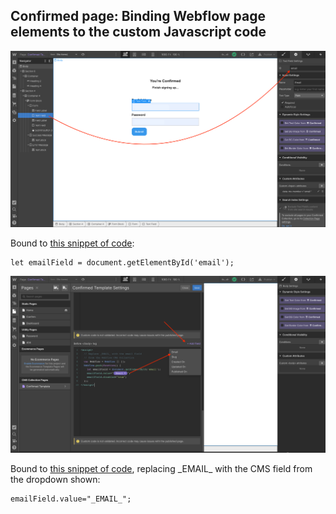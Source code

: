 ## Confirmed page: Binding Webflow page elements to the custom Javascript code

<img src='assets/confirmed_page_01.png' width='800px'>

Bound to <a href="https://github.com/NoCodeQuest/Email-Confirmations/blob/main/confirmed_page.js#L5">this snippet of code</a>:

```
let emailField = document.getElementById('email');
```  

<img src='assets/confirmed_page_03.png' width='800px'>

Bound to <a href="https://github.com/NoCodeQuest/Email-Confirmations/blob/main/confirmed_page.js#L6">this snippet of code</a>, replacing \_EMAIL\_ with the CMS field from the dropdown shown:

```
emailField.value="_EMAIL_";
```
